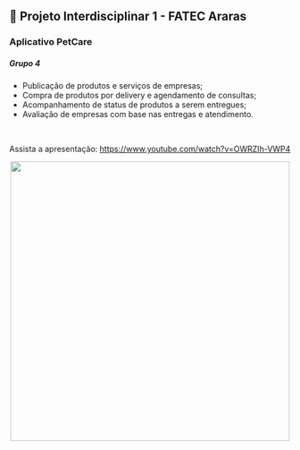 ## 🐇 Projeto Interdisciplinar 1 - FATEC Araras

### Aplicativo PetCare

##### Grupo 4



* Publicação de produtos e serviços de empresas;
* Compra de produtos por delivery e agendamento de consultas;
* Acompanhamento de status de produtos a serem entregues;
* Avaliação de empresas com base nas entregas e atendimento.
<br>

Assista a apresentação: https://www.youtube.com/watch?v=OWRZIh-VWP4

<p align="center">
  <img width="500" height="500" src="https://user-images.githubusercontent.com/71787801/117539333-8f800900-afe0-11eb-88ce-53de21063181.png">
</p>
